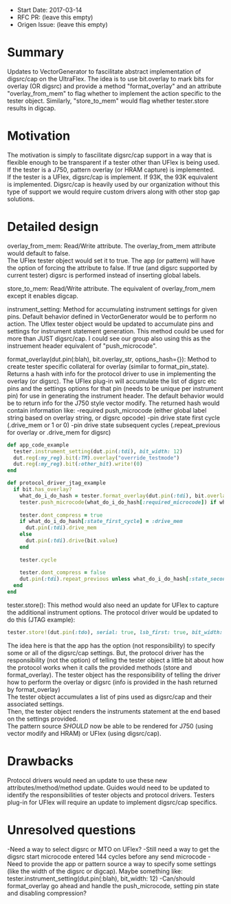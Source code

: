 - Start Date: 2017-03-14
- RFC PR: (leave this empty)
- Origen Issue: (leave this empty)

# Summary

Updates to VectorGenerator to fascilitate abstract implementation of digsrc/cap
on the UltraFlex.  The idea is to use bit.overlay to mark bits for overlay 
(OR digsrc) and provide a method "format_overlay" and an attribute
"overlay_from_mem" to flag whether to implement the action specific to the tester 
object.  Similarly, "store_to_mem" would flag whether tester.store results
in digcap.

# Motivation

The motivation is simply to fascilitate digsrc/cap support in a way that is
flexible enough to be transparent if a tester other than UFlex is being
used. If the tester is a J750, pattern overlay (or HRAM capture) is implemented.  
If the tester is a UFlex, digsrc/cap is implement.  If 93K, the 93K equivalent is
implemented.  Digsrc/cap is heavily used by our organization without this type
of support we would require custom drivers along with other stop gap solutions.

# Detailed design

overlay_from_mem:
Read/Write attribute.  The overlay_from_mem attribute would default to false.  
The UFlex tester object would set it to true.  The app (or pattern) will have 
the option of forcing the attribute to false.  If true (and digsrc supported by
current tester) digsrc is performed instead of inserting global labels.

store_to_mem:
Read/Write attribute.  The equivalent of overlay_from_mem except it enables
digcap.

instrument_setting:
Method for accumulating instrument settings for given pins.  Default behavior
defined in VectorGenerator would be to perform no action.  The Uflex tester
object would be updated to accumulate pins and settings for instrument statement
generation.  This method could be used for more than JUST digsrc/cap.  I could
see our group also using this as the instruement header equivalent of "push_microcode".


format_overlay(dut.pin(:blah), bit.overlay_str, options_hash={}):
Method to create tester specific collateral for overlay (similar to format_pin_state).  Returns a hash with info
for the protocol driver to use in implementing the overlay (or digsrc).  The UFlex
plug-in will accumulate the list of digsrc etc pins and the settings options for that
pin (needs to be unique per instrument pin) for use in generating the instrument header.
The default behavior would be to return info for the J750 style vector modify.
The returned hash would contain information like:
  -required push_microcode (either global label string based on overlay string, or digsrc
  opcode)
  -pin drive state first cycle (.drive_mem or 1 or 0)
  -pin drive state subsequent cycles (.repeat_previous for overlay or .drive_mem for digsrc)
  
  
~~~ruby
def app_code_example
  tester.instrument_setting(dut.pin(:tdi), bit_width: 12)
  dut.reg(:my_reg).bit(:TM).overlay("override_testmode")
  dut.reg(:my_reg).bit(:other_bit).write!(0)
end
~~~

~~~ruby
def protocol_driver_jtag_example
  if bit.has_overlay?
    what_do_i_do_hash = tester.format_overlay(dut.pin(:tdi), bit.overlay_str, serial: true, lsb_first: true, bit_width: 1)
    tester.push_microcode(what_do_i_do_hash[:required_microcode]) if what_do_i_do_hash.key?(:required_microcode)
  
    tester.dont_compress = true
    if what_do_i_do_hash[:state_first_cycle] = :drive_mem
      dut.pin(:tdi).drive_mem
    else
      dut.pin(:tdi).drive(bit.value)
    end
  
    tester.cycle
  
    tester.dont_compress = false
    dut.pin(:tdi).repeat_previous unless what_do_i_do_hash[:state_second_cycle] = :drive_mem
  end
end
~~~



tester.store():
This method would also need an update for UFlex to capture the additional instrument options.
The protocol driver would be updated to do this (JTAG example):
~~~ruby
tester.store!(dut.pin(:tdo), serial: true, lsb_first: true, bit_width: 1)
~~~


The idea here is that the app has the option (not responsibility) to specify some or all of the 
digsrc/cap settings.  But, the protocol driver has the responsibility (not the option) of telling 
the tester object a little bit about how the protocol works when it calls the provided methods (store and format_overlay).
The tester object has the responsibility of telling the driver how to perform the overlay or digsrc 
(info is provided in the hash returned by format_overlay)  
The tester object accumulates a list of pins used as digsrc/cap and their associated settings.  
Then, the tester object renders the instruments statement at the end based on the settings provided.  
The pattern source *SHOULD* now be able to be rendered for J750 (using vector modify and HRAM) or 
UFlex (using digsrc/cap).


# Drawbacks

Protocol drivers would need an update to use these new attributes/method/method update.
Guides would need to be updated to identify the responsibilities of tester objects and protocol drivers.
Testers plug-in for UFlex will require an update to implement digsrc/cap specifics.


# Unresolved questions

-Need a way to select digsrc or MTO on UFlex?
-Still need a way to get the digsrc start microcode entered 144 cycles before any send microcode
-Need to provide the app or pattern source a way to specify some settings (like
the width of the digsrc or digcap).  Maybe something like:
tester.instrument_setting(dut.pin(:blah), bit_width: 12)
-Can/should format_overlay go ahead and handle the push_microcode, setting pin state and disabling compression?
